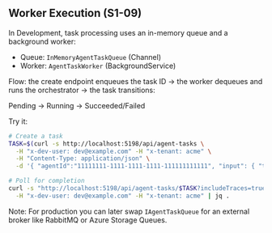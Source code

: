 ## Worker Execution (S1-09)

In Development, task processing uses an in-memory queue and a background worker:

- Queue: `InMemoryAgentTaskQueue` (Channel<Guid>)
- Worker: `AgentTaskWorker` (BackgroundService)

Flow: the create endpoint enqueues the task ID → the worker dequeues and runs the orchestrator → the task transitions:

Pending → Running → Succeeded/Failed

Try it:

```bash
# Create a task
TASK=$(curl -s http://localhost:5198/api/agent-tasks \
  -H "x-dev-user: dev@example.com" -H "x-tenant: acme" \
  -H "Content-Type: application/json" \
  -d '{ "agentId":"11111111-1111-1111-1111-111111111111", "input": { "topic": "Beatitudes" } }' | jq -r .id)

# Poll for completion
curl -s "http://localhost:5198/api/agent-tasks/$TASK?includeTraces=true" \
  -H "x-dev-user: dev@example.com" -H "x-tenant: acme" | jq .
```

Note: For production you can later swap `IAgentTaskQueue` for an external broker like RabbitMQ or Azure Storage Queues.
